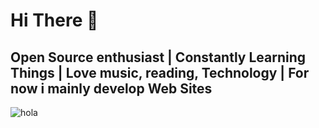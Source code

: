 # Hi There :wave: 
## Open Source enthusiast |  Constantly Learning Things | Love music, reading, Technology | For now i mainly develop Web Sites


![hola](https://i.ibb.co/MBW9DLK/120505324-177294497212641-5047091001395955232-n.jpg)
